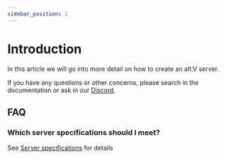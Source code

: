 ```yaml
---
sidebar_position: 1
---
```


# Introduction
In this article we will go into more detail on how to create an alt:V server.

If you have any questions or other concerns, please search in the documentation or ask in our [Discord](https://discord.gg/yQvKgSs).

## FAQ

### Which server specifications should I meet?

See [Server specifications](./server-specifications) for details